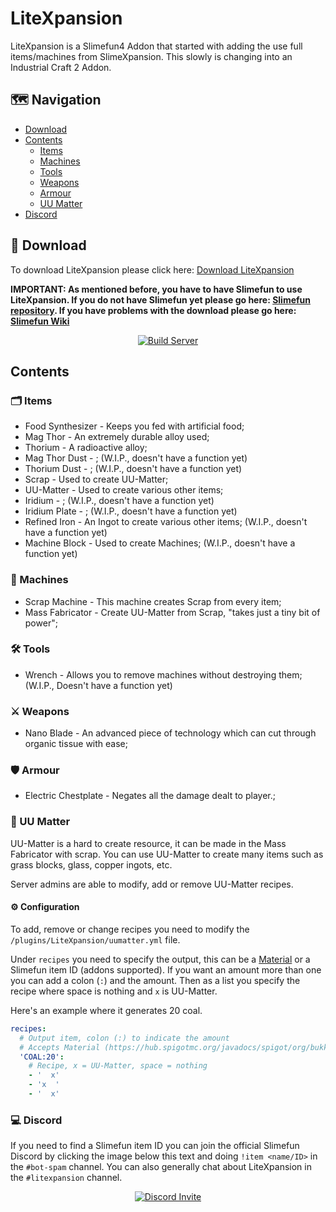 # LiteXpansion
LiteXpansion is a Slimefun4 Addon that started with adding the use full items/machines from SlimeXpansion. This slowly is changing into an Industrial Craft 2 Addon.

## :world_map: Navigation
* [Download](#floppy_disk-download)
* [Contents](#contents)
  * [Items](#card_index_dividers-items)
  * [Machines](#electric_plug-machines)
  * [Tools](#hammer_and_wrench-tools)
  * [Weapons](#crossed_swords-weapons)
  * [Armour](#shield-armour)
  * [UU Matter](#brain-uu-matter)
* [Discord](#computer-discord)

## :floppy_disk: Download
To download LiteXpansion please click here: [Download LiteXpansion](https://thebusybiscuit.github.io/builds/J3fftw1/LiteXpansion/master/)

**IMPORTANT: As mentioned before, you have to have Slimefun to use LiteXpansion. If you do not have Slimefun yet please go here: [Slimefun repository](https://github.com/Slimefun/Slimefun4). If you have problems with the download please go here: [Slimefun Wiki](https://github.com/Slimefun/Slimefun4/wiki/Installing-Slimefun)**

<p align="center">
  <a href="https://thebusybiscuit.github.io/builds/J3fftw1/LiteXpansion/master/">
    <img src="https://thebusybiscuit.github.io/builds/J3fftw1/LiteXpansion/master/badge.svg" alt="Build Server"/>
  </a>
</p>

## Contents
### :card_index_dividers: Items
- Food Synthesizer - Keeps you fed with artificial food;
- Mag Thor - An extremely durable alloy used;
- Thorium - A radioactive alloy;
- Mag Thor Dust - ; (W.I.P., doesn't have a function yet)
- Thorium Dust - ; (W.I.P., doesn't have a function yet)
- Scrap - Used to create UU-Matter;
- UU-Matter - Used to create various other items;
- Iridium - ; (W.I.P., doesn't have a function yet)
- Iridium Plate - ; (W.I.P., doesn't have a function yet)
- Refined Iron - An Ingot to create various other items; (W.I.P., doesn't have a function yet)
- Machine Block - Used to create Machines; (W.I.P., doesn't have a function yet)

### :electric_plug: Machines
- Scrap Machine - This machine creates Scrap from every item;
- Mass Fabricator - Create UU-Matter from Scrap, "takes just a tiny bit of power";

### :hammer_and_wrench: Tools
- Wrench - Allows you to remove machines without destroying them; (W.I.P., Doesn't have a function yet)

### :crossed_swords: Weapons
- Nano Blade - An advanced piece of technology which can cut through organic tissue with ease;

### :shield: Armour
- Electric Chestplate - Negates all the damage dealt to player.;

### :brain: UU Matter
UU-Matter is a hard to create resource, it can be made in the Mass Fabricator with scrap. You can use UU-Matter to create many items such as grass blocks, glass, copper ingots, etc.

Server admins are able to modify, add or remove UU-Matter recipes.
#### :gear: Configuration
To add, remove or change recipes you need to modify the `/plugins/LiteXpansion/uumatter.yml` file.

Under `recipes` you need to specify the output, this can be a [Material](https://hub.spigotmc.org/javadocs/spigot/org/bukkit/Material.html) or a Slimefun item ID (addons supported). If you want an amount more than one you can add a colon (`:`) and the amount. Then as a list you specify the recipe where space is nothing and `x` is UU-Matter.

Here's an example where it generates 20 coal.
```yaml
recipes:
  # Output item, colon (:) to indicate the amount
  # Accepts Material (https://hub.spigotmc.org/javadocs/spigot/org/bukkit/Material.html) or Slimefun Item ID
  'COAL:20':
    # Recipe, x = UU-Matter, space = nothing
    - '  x'
    - 'x  '
    - '  x'
```

### :computer: Discord
If you need to find a Slimefun item ID you can join the official Slimefun Discord by clicking the image below this text and doing `!item <name/ID>` in the `#bot-spam` channel.
You can also generally chat about LiteXpansion in the `#litexpansion` channel.

<p align="center">
  <a href="https://discord.gg/slimefun">
    <img src="https://discordapp.com/api/guilds/565557184348422174/widget.png?style=banner3" alt="Discord Invite"/>
  </a>
</p>

